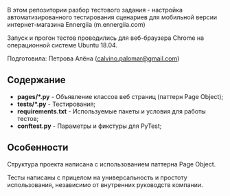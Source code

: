 В этом репозитории разбор тестового задания - настройка автоматизированного тестирования сценариев для мобильной версии интернет-магазина Ennergiia (m.ennergiia.com)

Запуск и прогон тестов проводились для веб-браузера Chrome на операционной системе Ubuntu 18.04.

Подготовила: Петрова Алёна (calvino.palomar@gmail.com)

## Содержание

- **pages/*.py** - Объявление классов веб страниц (паттерн Page Object);
- **tests/*.py** - Тестирования;
- **requirements.txt** - Используемые пакеты и условия для работы тестов;
- **conftest.py** - Параметры и фикстуры для PyTest;

## Особенности

Структура проекта написана с использованием паттерна Page Object.

Тесты написаны с прицелом на универсальность и простоту использования, независимо от внутренних руководств компании.
